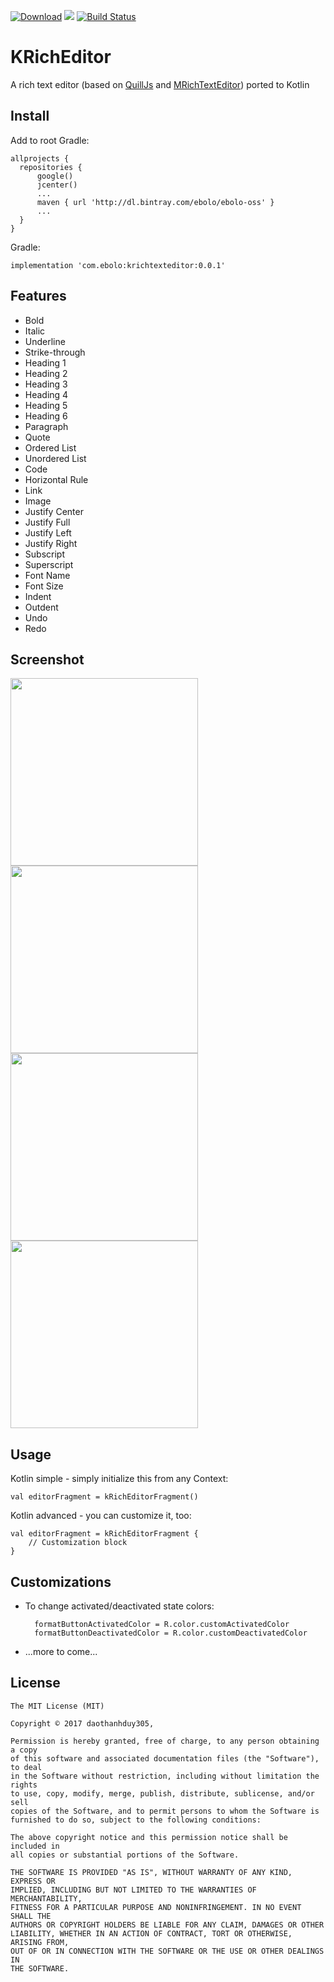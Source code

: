 [ ![Download](https://api.bintray.com/packages/ebolo/ebolo-oss/krichtexteditor/images/download.svg)](https://bintray.com/ebolo/ebolo-oss/krichtexteditor/_latestVersion)
[![](https://jitpack.io/v/daothanhduy305/KRichEditor.svg)](https://jitpack.io/#daothanhduy305/KRichEditor)
[![Build Status](https://travis-ci.org/daothanhduy305/KRichEditor.svg?branch=master)](https://travis-ci.org/daothanhduy305/KRichEditor)

# KRichEditor

A rich text editor (based on [QuillJs](https://quilljs.com/) and [MRichTextEditor](https://github.com/Even201314/MRichEditor/)) ported to Kotlin

## Install

Add to root Gradle:

    allprojects {
      repositories {
          google()
          jcenter()
          ...
          maven { url 'http://dl.bintray.com/ebolo/ebolo-oss' }
          ...
      }
    }

Gradle:

    implementation 'com.ebolo:krichtexteditor:0.0.1'

## Features

- Bold
- Italic
- Underline
- Strike-through
- Heading 1
- Heading 2
- Heading 3
- Heading 4
- Heading 5
- Heading 6
- Paragraph
- Quote
- Ordered List
- Unordered List
- Code
- Horizontal Rule
- Link
- Image
- Justify Center
- Justify Full
- Justify Left
- Justify Right
- Subscript
- Superscript
- Font Name
- Font Size
- Indent
- Outdent
- Undo
- Redo

## Screenshot

<img src="https://github.com/daothanhduy305/KRichEditor/raw/master/ss/1.jpg" width="300"><img src="https://github.com/daothanhduy305/KRichEditor/raw/master/ss/2.jpg" width="300"><img src="https://github.com/daothanhduy305/KRichEditor/raw/master/ss/3.jpg" width="300"><img src="https://github.com/daothanhduy305/KRichEditor/raw/master/ss/4.jpg" width="300">

## Usage

Kotlin simple - simply initialize this from any Context:

    val editorFragment = kRichEditorFragment()

Kotlin advanced - you can customize it, too:

    val editorFragment = kRichEditorFragment {
        // Customization block
    }
        
## Customizations

- To change activated/deactivated state colors:

        formatButtonActivatedColor = R.color.customActivatedColor
        formatButtonDeactivatedColor = R.color.customDeactivatedColor
        
- ...more to come...

## License

```
The MIT License (MIT)

Copyright © 2017 daothanhduy305,

Permission is hereby granted, free of charge, to any person obtaining a copy
of this software and associated documentation files (the "Software"), to deal
in the Software without restriction, including without limitation the rights
to use, copy, modify, merge, publish, distribute, sublicense, and/or sell
copies of the Software, and to permit persons to whom the Software is
furnished to do so, subject to the following conditions:

The above copyright notice and this permission notice shall be included in
all copies or substantial portions of the Software.

THE SOFTWARE IS PROVIDED "AS IS", WITHOUT WARRANTY OF ANY KIND, EXPRESS OR
IMPLIED, INCLUDING BUT NOT LIMITED TO THE WARRANTIES OF MERCHANTABILITY,
FITNESS FOR A PARTICULAR PURPOSE AND NONINFRINGEMENT. IN NO EVENT SHALL THE
AUTHORS OR COPYRIGHT HOLDERS BE LIABLE FOR ANY CLAIM, DAMAGES OR OTHER
LIABILITY, WHETHER IN AN ACTION OF CONTRACT, TORT OR OTHERWISE, ARISING FROM,
OUT OF OR IN CONNECTION WITH THE SOFTWARE OR THE USE OR OTHER DEALINGS IN
THE SOFTWARE.
```
